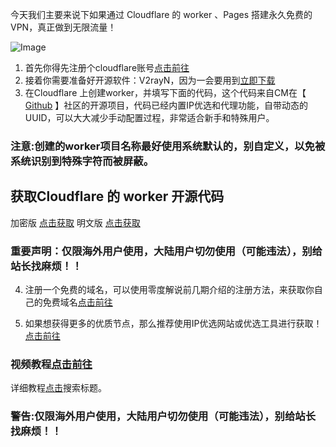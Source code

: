   今天我们主要来说下如果通过 Cloudflare 的 worker 、Pages 搭建永久免费的VPN，真正做到无限流量！

![Image](https://github.com/user-attachments/assets/3e3be5fc-6844-4d62-9da3-e79d02e92d00)

1. 首先你得先注册个cloudflare账号[点击前往](https://dash.cloudflare.com/sign-up)
2. 接着你需要准备好开源软件：V2rayN，因为一会要用到[立即下载](https://github.com/2dust/v2rayN)
3. 在Cloudflare 上创建worker，并填写下面的代码，这个代码来自CM在【 [Github](https://github.com/cmliu/edgetunnel?tab=readme-ov-file) 】社区的开源项目，代码已经内置IP优选和代理功能，自带动态的UUID，可以大大减少手动配置过程，非常适合新手和特殊用户。
### 注意:创建的worker项目名称最好使用系统默认的，别自定义，以免被系统识别到特殊字符而被屏蔽。
## 获取Cloudflare 的 worker 开源代码
加密版 [点击获取](https://github.com/cmliu/edgetunnel/blob/main/_worker.js)
明文版 [点击获取](https://github.com/cmliu/edgetunnel/blob/main/%E6%98%8E%E6%96%87%E6%BA%90%E7%A0%81.js)
### 重要声明：仅限海外用户使用，大陆用户切勿使用（可能违法），别给站长找麻烦！！

4. 注册一个免费的域名，可以使用零度解说前几期介绍的注册方法，来获取你自己的免费域名[点击前往](https://www.freedidi.com/17434.html)

5. 如果想获得更多的优质节点，那么推荐使用IP优选网站或优选工具进行获取！[点击前往](https://www.freedidi.com/10143.html)
### 视频教程[点击前往](https://youtu.be/DYGu71OaqGI?si=rFiCoTsUYMiSBIPH)
详细教程[点击](https://www.freedidi.com/)搜索标题。
### 警告:仅限海外用户使用，大陆用户切勿使用（可能违法），别给站长找麻烦！！